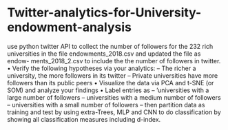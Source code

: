 # Twitter-analytics-for-University-endowment-analysis
use python twitter API to collect the number of followers for the 232 rich universities in the file endowments_2018.csv 
and updated the file as endow- ments_2018_2.csv to include the the number of followers in twitter. 
• Verify the following hypotheses via your analytics: 
   – The richer a university, the more followers in its twitter
   – Private universities have more followers than its public peers 
• Visualize the data via PCA and t-SNE (or SOM) and analyze your findings 
• Label entries as 
   – ’universities with a large number of followers 
   – universities with a medium number of followers 
   – universities with a small number of followers 
   – then partition data as training and test by using extra-Trees, MLP and CNN to 
     do classification by showing all classification measures including d-index.
